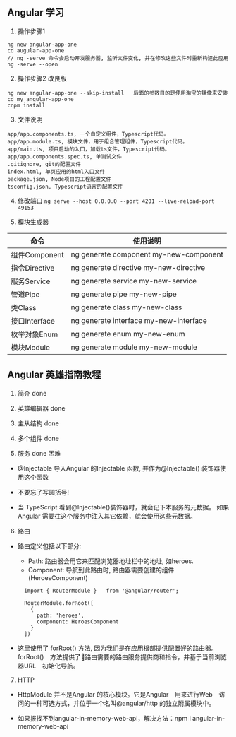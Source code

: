 ## Angular 学习
1. 操作步骤1

```
ng new angular-app-one
cd augular-app-one
// ng -serve 命令会启动开发服务器, 监听文件变化, 并在修改这些文件时重新构建此应用
ng -serve --open
```

2. 操作步骤2 改良版
```
ng new angular-app-one --skip-install   后面的参数目的是使用淘宝的镜像来安装
cd my angular-app-one
cnpm install
```

3. 文件说明

```
app/app.components.ts, 一个自定义组件，Typescript代码。
app/app.module.ts, 模块文件，用于组合管理组件，Typescript代码。
app/main.ts, 项目启动的入口，加载ts文件，Typescript代码。
app/app.components.spec.ts, 单测试文件
.gitignore, git的配置文件
index.html, 单页应用的html入口文件
package.json, Node项目的工程配置文件
tsconfig.json, Typescript语言的配置文件
```

4. 修改端口
`ng serve --host 0.0.0.0 --port 4201 --live-reload-port 49153`

5. 模块生成器

命令 | 使用说明
--- | ---
组件Component | ng generate component my-new-component
指令Directive | ng generate directive my-new-directive
服务Service | ng generate service my-new-service
管道Pipe | ng generate pipe my-new-pipe
类Class | ng generate class my-new-class
接口Interface | ng generate interface my-new-interface
枚举对象Enum | ng generate enum my-new-enum
模块Module | ng generate module my-new-module


## Angular 英雄指南教程
1. 简介 done

2. 英雄编辑器 done

3. 主从结构 done

4. 多个组件 done 

5. 服务 done 困难

  * @Injectable 导入Angular 的Injectable 函数, 并作为@Injectable() 装饰器使用这个函数
  
  * 不要忘了写圆括号!
  
  * 当 TypeScript 看到@Injectable()装饰器时，就会记下本服务的元数据。 如果 Angular 需要往这个服务中注入其它依赖，就会使用这些元数据。

6. 路由

  * 路由定义包括以下部分:

    - Path: 路由器会用它来匹配浏览器地址栏中的地址, 如heroes.
    - Component: 导航到此路由时, 路由器需要创建的组件(HeroesComponent)
    ```
      import { RouterModule }   from '@angular/router';

      RouterModule.forRoot([
        {
          path: 'heroes',
          component: HeroesComponent
        }
      ])
    ```

  * 这里使用了 forRoot() 方法, 因为我们是在应用根部提供配置好的路由器。forRoot()　方法提供了路由需要的路由服务提供商和指令，并基于当前浏览器URL　初始化导航。

7. HTTP

* HttpModule 并不是Angular 的核心模块。它是Angular　用来进行Web　访问的一种可选方式，并位于一个名叫@angular/http 的独立附属模块中。

* 如果报找不到angular-in-memory-web-api，解决方法：npm i angular-in-memory-web-api
